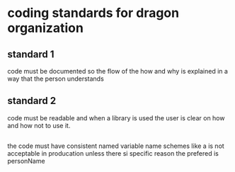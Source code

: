 # coding standards for dragon organization

## standard 1
code must be documented so the flow of the how and why is explained in a way that the person understands
## standard 2

code must be readable and when a library is used the user is clear on  how and how not to use it.
##
the code must have consistent named variable name schemes like a is not acceptable in producation unless there si specific reason the prefered is personName
##
